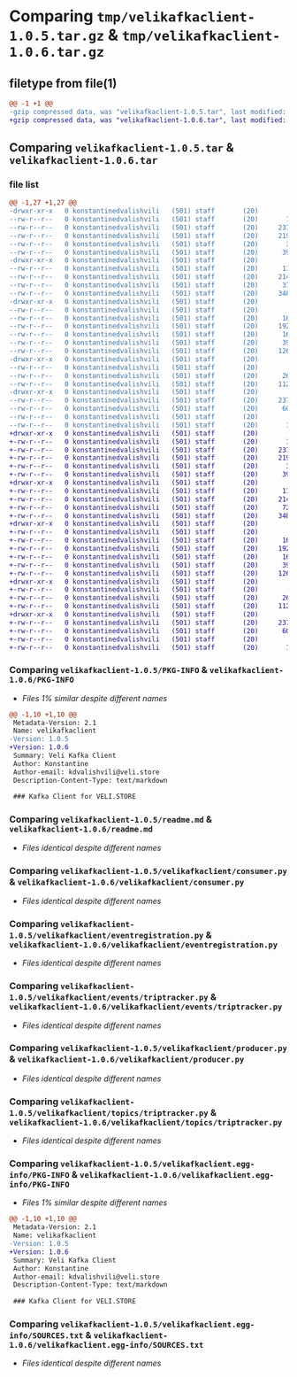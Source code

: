 # Comparing `tmp/velikafkaclient-1.0.5.tar.gz` & `tmp/velikafkaclient-1.0.6.tar.gz`

## filetype from file(1)

```diff
@@ -1 +1 @@
-gzip compressed data, was "velikafkaclient-1.0.5.tar", last modified: Wed Jul 12 08:29:56 2023, max compression
+gzip compressed data, was "velikafkaclient-1.0.6.tar", last modified: Wed Jul 12 11:24:51 2023, max compression
```

## Comparing `velikafkaclient-1.0.5.tar` & `velikafkaclient-1.0.6.tar`

### file list

```diff
@@ -1,27 +1,27 @@
-drwxr-xr-x   0 konstantinedvalishvili   (501) staff       (20)        0 2023-07-12 08:29:56.119917 velikafkaclient-1.0.5/
--rw-r--r--   0 konstantinedvalishvili   (501) staff       (20)       17 2023-07-05 09:25:18.000000 velikafkaclient-1.0.5/MANIFEST.in
--rw-r--r--   0 konstantinedvalishvili   (501) staff       (20)     2378 2023-07-12 08:29:56.119800 velikafkaclient-1.0.5/PKG-INFO
--rw-r--r--   0 konstantinedvalishvili   (501) staff       (20)     2193 2023-07-12 05:57:42.000000 velikafkaclient-1.0.5/readme.md
--rw-r--r--   0 konstantinedvalishvili   (501) staff       (20)       38 2023-07-12 08:29:56.119950 velikafkaclient-1.0.5/setup.cfg
--rw-r--r--   0 konstantinedvalishvili   (501) staff       (20)      398 2023-07-12 08:29:46.000000 velikafkaclient-1.0.5/setup.py
-drwxr-xr-x   0 konstantinedvalishvili   (501) staff       (20)        0 2023-07-12 08:29:56.118399 velikafkaclient-1.0.5/velikafkaclient/
--rw-r--r--   0 konstantinedvalishvili   (501) staff       (20)      116 2023-07-05 09:25:18.000000 velikafkaclient-1.0.5/velikafkaclient/__init__.py
--rw-r--r--   0 konstantinedvalishvili   (501) staff       (20)     2145 2023-07-12 05:57:42.000000 velikafkaclient-1.0.5/velikafkaclient/consumer.py
--rw-r--r--   0 konstantinedvalishvili   (501) staff       (20)      374 2023-07-11 11:27:00.000000 velikafkaclient-1.0.5/velikafkaclient/decorators.py
--rw-r--r--   0 konstantinedvalishvili   (501) staff       (20)     3489 2023-07-05 09:25:18.000000 velikafkaclient-1.0.5/velikafkaclient/eventregistration.py
-drwxr-xr-x   0 konstantinedvalishvili   (501) staff       (20)        0 2023-07-12 08:29:56.119277 velikafkaclient-1.0.5/velikafkaclient/events/
--rw-r--r--   0 konstantinedvalishvili   (501) staff       (20)        0 2023-07-05 09:25:18.000000 velikafkaclient-1.0.5/velikafkaclient/events/__init__.py
--rw-r--r--   0 konstantinedvalishvili   (501) staff       (20)      165 2023-07-12 08:29:23.000000 velikafkaclient-1.0.5/velikafkaclient/events/base.py
--rw-r--r--   0 konstantinedvalishvili   (501) staff       (20)     1923 2023-07-05 09:25:18.000000 velikafkaclient-1.0.5/velikafkaclient/events/triptracker.py
--rw-r--r--   0 konstantinedvalishvili   (501) staff       (20)      160 2023-07-05 09:25:18.000000 velikafkaclient-1.0.5/velikafkaclient/exceptions.py
--rw-r--r--   0 konstantinedvalishvili   (501) staff       (20)      392 2023-07-12 05:57:42.000000 velikafkaclient-1.0.5/velikafkaclient/killer.py
--rw-r--r--   0 konstantinedvalishvili   (501) staff       (20)     1260 2023-07-11 11:27:00.000000 velikafkaclient-1.0.5/velikafkaclient/producer.py
-drwxr-xr-x   0 konstantinedvalishvili   (501) staff       (20)        0 2023-07-12 08:29:56.119633 velikafkaclient-1.0.5/velikafkaclient/topics/
--rw-r--r--   0 konstantinedvalishvili   (501) staff       (20)        0 2023-07-05 09:25:18.000000 velikafkaclient-1.0.5/velikafkaclient/topics/__init__.py
--rw-r--r--   0 konstantinedvalishvili   (501) staff       (20)      263 2023-07-05 09:25:18.000000 velikafkaclient-1.0.5/velikafkaclient/topics/topics.py
--rw-r--r--   0 konstantinedvalishvili   (501) staff       (20)     1124 2023-07-05 09:25:18.000000 velikafkaclient-1.0.5/velikafkaclient/topics/triptracker.py
-drwxr-xr-x   0 konstantinedvalishvili   (501) staff       (20)        0 2023-07-12 08:29:56.118888 velikafkaclient-1.0.5/velikafkaclient.egg-info/
--rw-r--r--   0 konstantinedvalishvili   (501) staff       (20)     2378 2023-07-12 08:29:56.000000 velikafkaclient-1.0.5/velikafkaclient.egg-info/PKG-INFO
--rw-r--r--   0 konstantinedvalishvili   (501) staff       (20)      603 2023-07-12 08:29:56.000000 velikafkaclient-1.0.5/velikafkaclient.egg-info/SOURCES.txt
--rw-r--r--   0 konstantinedvalishvili   (501) staff       (20)        1 2023-07-12 08:29:56.000000 velikafkaclient-1.0.5/velikafkaclient.egg-info/dependency_links.txt
--rw-r--r--   0 konstantinedvalishvili   (501) staff       (20)       16 2023-07-12 08:29:56.000000 velikafkaclient-1.0.5/velikafkaclient.egg-info/top_level.txt
+drwxr-xr-x   0 konstantinedvalishvili   (501) staff       (20)        0 2023-07-12 11:24:51.571248 velikafkaclient-1.0.6/
+-rw-r--r--   0 konstantinedvalishvili   (501) staff       (20)       17 2023-07-05 09:25:18.000000 velikafkaclient-1.0.6/MANIFEST.in
+-rw-r--r--   0 konstantinedvalishvili   (501) staff       (20)     2378 2023-07-12 11:24:51.571135 velikafkaclient-1.0.6/PKG-INFO
+-rw-r--r--   0 konstantinedvalishvili   (501) staff       (20)     2193 2023-07-12 05:57:42.000000 velikafkaclient-1.0.6/readme.md
+-rw-r--r--   0 konstantinedvalishvili   (501) staff       (20)       38 2023-07-12 11:24:51.571278 velikafkaclient-1.0.6/setup.cfg
+-rw-r--r--   0 konstantinedvalishvili   (501) staff       (20)      398 2023-07-12 11:24:44.000000 velikafkaclient-1.0.6/setup.py
+drwxr-xr-x   0 konstantinedvalishvili   (501) staff       (20)        0 2023-07-12 11:24:51.569019 velikafkaclient-1.0.6/velikafkaclient/
+-rw-r--r--   0 konstantinedvalishvili   (501) staff       (20)      116 2023-07-05 09:25:18.000000 velikafkaclient-1.0.6/velikafkaclient/__init__.py
+-rw-r--r--   0 konstantinedvalishvili   (501) staff       (20)     2145 2023-07-12 05:57:42.000000 velikafkaclient-1.0.6/velikafkaclient/consumer.py
+-rw-r--r--   0 konstantinedvalishvili   (501) staff       (20)      725 2023-07-12 11:24:44.000000 velikafkaclient-1.0.6/velikafkaclient/decorators.py
+-rw-r--r--   0 konstantinedvalishvili   (501) staff       (20)     3489 2023-07-05 09:25:18.000000 velikafkaclient-1.0.6/velikafkaclient/eventregistration.py
+drwxr-xr-x   0 konstantinedvalishvili   (501) staff       (20)        0 2023-07-12 11:24:51.570550 velikafkaclient-1.0.6/velikafkaclient/events/
+-rw-r--r--   0 konstantinedvalishvili   (501) staff       (20)        0 2023-07-05 09:25:18.000000 velikafkaclient-1.0.6/velikafkaclient/events/__init__.py
+-rw-r--r--   0 konstantinedvalishvili   (501) staff       (20)      165 2023-07-12 08:29:23.000000 velikafkaclient-1.0.6/velikafkaclient/events/base.py
+-rw-r--r--   0 konstantinedvalishvili   (501) staff       (20)     1923 2023-07-05 09:25:18.000000 velikafkaclient-1.0.6/velikafkaclient/events/triptracker.py
+-rw-r--r--   0 konstantinedvalishvili   (501) staff       (20)      160 2023-07-05 09:25:18.000000 velikafkaclient-1.0.6/velikafkaclient/exceptions.py
+-rw-r--r--   0 konstantinedvalishvili   (501) staff       (20)      392 2023-07-12 05:57:42.000000 velikafkaclient-1.0.6/velikafkaclient/killer.py
+-rw-r--r--   0 konstantinedvalishvili   (501) staff       (20)     1260 2023-07-11 11:27:00.000000 velikafkaclient-1.0.6/velikafkaclient/producer.py
+drwxr-xr-x   0 konstantinedvalishvili   (501) staff       (20)        0 2023-07-12 11:24:51.570944 velikafkaclient-1.0.6/velikafkaclient/topics/
+-rw-r--r--   0 konstantinedvalishvili   (501) staff       (20)        0 2023-07-05 09:25:18.000000 velikafkaclient-1.0.6/velikafkaclient/topics/__init__.py
+-rw-r--r--   0 konstantinedvalishvili   (501) staff       (20)      263 2023-07-05 09:25:18.000000 velikafkaclient-1.0.6/velikafkaclient/topics/topics.py
+-rw-r--r--   0 konstantinedvalishvili   (501) staff       (20)     1124 2023-07-05 09:25:18.000000 velikafkaclient-1.0.6/velikafkaclient/topics/triptracker.py
+drwxr-xr-x   0 konstantinedvalishvili   (501) staff       (20)        0 2023-07-12 11:24:51.569617 velikafkaclient-1.0.6/velikafkaclient.egg-info/
+-rw-r--r--   0 konstantinedvalishvili   (501) staff       (20)     2378 2023-07-12 11:24:51.000000 velikafkaclient-1.0.6/velikafkaclient.egg-info/PKG-INFO
+-rw-r--r--   0 konstantinedvalishvili   (501) staff       (20)      603 2023-07-12 11:24:51.000000 velikafkaclient-1.0.6/velikafkaclient.egg-info/SOURCES.txt
+-rw-r--r--   0 konstantinedvalishvili   (501) staff       (20)        1 2023-07-12 11:24:51.000000 velikafkaclient-1.0.6/velikafkaclient.egg-info/dependency_links.txt
+-rw-r--r--   0 konstantinedvalishvili   (501) staff       (20)       16 2023-07-12 11:24:51.000000 velikafkaclient-1.0.6/velikafkaclient.egg-info/top_level.txt
```

### Comparing `velikafkaclient-1.0.5/PKG-INFO` & `velikafkaclient-1.0.6/PKG-INFO`

 * *Files 1% similar despite different names*

```diff
@@ -1,10 +1,10 @@
 Metadata-Version: 2.1
 Name: velikafkaclient
-Version: 1.0.5
+Version: 1.0.6
 Summary: Veli Kafka Client
 Author: Konstantine
 Author-email: kdvalishvili@veli.store
 Description-Content-Type: text/markdown
 
 ### Kafka Client for VELI.STORE
```

### Comparing `velikafkaclient-1.0.5/readme.md` & `velikafkaclient-1.0.6/readme.md`

 * *Files identical despite different names*

### Comparing `velikafkaclient-1.0.5/velikafkaclient/consumer.py` & `velikafkaclient-1.0.6/velikafkaclient/consumer.py`

 * *Files identical despite different names*

### Comparing `velikafkaclient-1.0.5/velikafkaclient/eventregistration.py` & `velikafkaclient-1.0.6/velikafkaclient/eventregistration.py`

 * *Files identical despite different names*

### Comparing `velikafkaclient-1.0.5/velikafkaclient/events/triptracker.py` & `velikafkaclient-1.0.6/velikafkaclient/events/triptracker.py`

 * *Files identical despite different names*

### Comparing `velikafkaclient-1.0.5/velikafkaclient/producer.py` & `velikafkaclient-1.0.6/velikafkaclient/producer.py`

 * *Files identical despite different names*

### Comparing `velikafkaclient-1.0.5/velikafkaclient/topics/triptracker.py` & `velikafkaclient-1.0.6/velikafkaclient/topics/triptracker.py`

 * *Files identical despite different names*

### Comparing `velikafkaclient-1.0.5/velikafkaclient.egg-info/PKG-INFO` & `velikafkaclient-1.0.6/velikafkaclient.egg-info/PKG-INFO`

 * *Files 1% similar despite different names*

```diff
@@ -1,10 +1,10 @@
 Metadata-Version: 2.1
 Name: velikafkaclient
-Version: 1.0.5
+Version: 1.0.6
 Summary: Veli Kafka Client
 Author: Konstantine
 Author-email: kdvalishvili@veli.store
 Description-Content-Type: text/markdown
 
 ### Kafka Client for VELI.STORE
```

### Comparing `velikafkaclient-1.0.5/velikafkaclient.egg-info/SOURCES.txt` & `velikafkaclient-1.0.6/velikafkaclient.egg-info/SOURCES.txt`

 * *Files identical despite different names*

